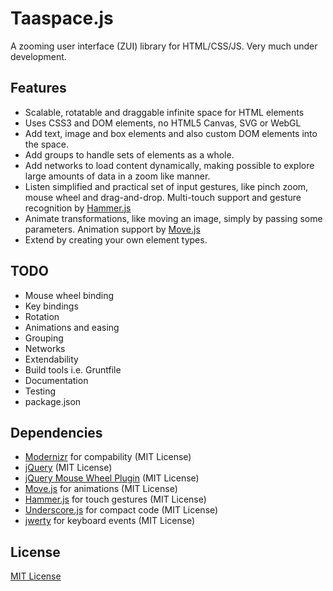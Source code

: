 # Taaspace.js

A zooming user interface (ZUI) library for HTML/CSS/JS. Very much under development.

## Features

- Scalable, rotatable and draggable infinite space for HTML elements
- Uses CSS3 and DOM elements, no HTML5 Canvas, SVG or WebGL
- Add text, image and box elements and also custom DOM elements into the space.
- Add groups to handle sets of elements as a whole.
- Add networks to load content dynamically, making possible to explore large amounts of data in a zoom like manner.
- Listen simplified and practical set of input gestures, like pinch zoom, mouse wheel and drag-and-drop. Multi-touch support and gesture recognition by [Hammer.js](http://eightmedia.github.io/hammer.js/)
- Animate transformations, like moving an image, simply by passing some parameters. Animation support by [Move.js](http://visionmedia.github.io/move.js/)
- Extend by creating your own element types.

## TODO

- Mouse wheel binding
- Key bindings
- Rotation
- Animations and easing
- Grouping
- Networks
- Extendability
- Build tools i.e. Gruntfile
- Documentation
- Testing
- package.json

## Dependencies

- [Modernizr](http://modernizr.com/) for compability (MIT License)
- [jQuery](http://jquery.com/) (MIT License)
- [jQuery Mouse Wheel Plugin](https://github.com/brandonaaron/jquery-mousewheel) (MIT License)
- [Move.js](http://visionmedia.github.io/move.js/) for animations (MIT License)
- [Hammer.js](http://eightmedia.github.io/hammer.js/) for touch gestures (MIT License)
- [Underscore.js](http://underscorejs.org/) for compact code (MIT License)
- [jwerty](https://github.com/keithamus/jwerty) for keyboard events (MIT License)

## License

[MIT License](../blob/master/LICENSE)
